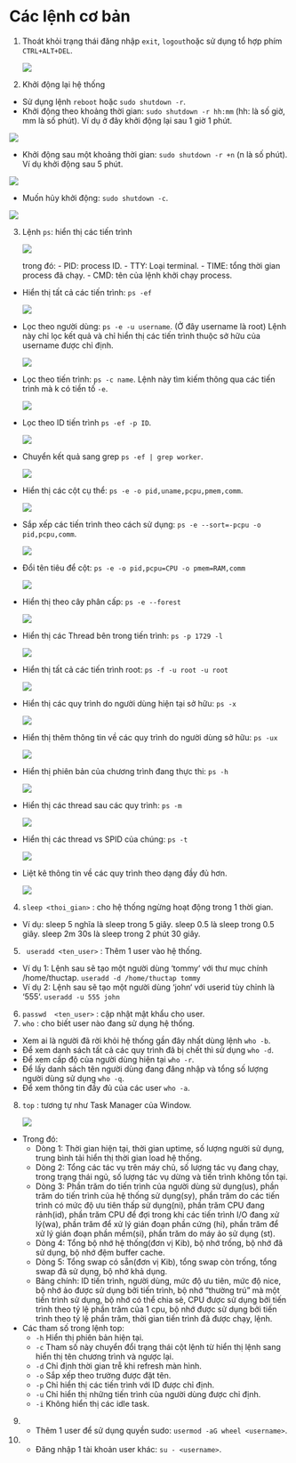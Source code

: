 # Các lệnh cơ bản 
  
1. Thoát khỏi trạng thái đăng nhập `exit`, `logout`hoặc sử dụng tổ hợp phím ` CTRL+ALT+DEL`.
    
   ![](./Anh/1.png)
  
2. Khởi động lại hệ thống
  - Sử dụng lệnh `reboot` hoặc `sudo shutdown -r`.
  - Khởi động theo khoảng thời gian: `sudo shutdown -r hh:mm` (hh: là số giờ, mm là số phút). Ví dụ ở đây khởi động lại sau 1 giờ 1 phút.
  
   ![](./Anh/2.png)
  
  - Khởi động sau một khoảng thời gian: `sudo shutdown -r +n` (n là số phút). Ví dụ khởi động sau 5 phút. 

   ![](./Anh/3.png)
   
  - Muốn hủy khởi động: `sudo shutdown -c`.

   ![](./Anh/4.png)

3. Lệnh `ps`: hiển thị các tiến trình   
  
   ![](./Anh/5.png)
   
   trong đó: - PID: process ID.
             - TTY: Loại terminal.
             - TIME: tổng thời gian process đã chạy.
             - CMD: tên của lệnh khởi chạy process.
 - Hiển thị tất cả các tiến trình: `ps -ef` 

   ![](./Anh/6.png)
   
 - Lọc theo người dùng: `ps -e -u username`. (Ở đây username là root) Lệnh này chỉ lọc kết quả và chỉ hiển thị các tiến trình thuộc sở hữu của username được chỉ định.
 
   ![](./Anh/7.png)
   
 - Lọc theo tiến trình: `ps -c name`. Lệnh này tìm kiếm thông qua các tiến trình mà k có tiền tố `-e`.
  
   ![](./Anh/8.png)
   
 - Lọc theo ID tiến trình `ps -ef -p ID`.
 
   ![](./Anh/9.png)
   
- Chuyển kết quả sang grep `ps -ef | grep worker`.
  
   ![](./Anh/10.png)
 
- Hiển thị các cột cụ thể: `ps -e -o pid,uname,pcpu,pmem,comm`.

   ![](./Anh/11.png)

- Sắp xếp các tiến trình theo cách sử dụng: `ps -e --sort=-pcpu -o pid,pcpu,comm`.

   ![](./Anh/12.png)

- Đổi tên tiêu để cột: `ps -e -o pid,pcpu=CPU -o pmem=RAM,comm`

   ![](./Anh/13.png)

- Hiển thị theo cây phân cấp: `ps -e --forest`

   ![](./Anh/14.png)

- Hiển thị các Thread bên trong tiến trình: `ps -p 1729 -l`

   ![](./Anh/15.png)
   
- Hiển thị tất cả các tiến trình root: `ps -f -u root -u root`

   ![](./Anh/16.png)

- Hiển thị các quy trình do người dùng hiện tại sở hữu: `ps -x`

   ![](./Anh/17.png)

- Hiển thị thêm thông tin về các quy trình do người dùng sở hữu: `ps -ux`

   ![](./Anh/18.png)
  
- Hiển thị phiên bản của chương trình đang thực thi: `ps -h`

   ![](./Anh/19.png)
   
- Hiển thị các thread sau các quy trình: `ps -m`
  
   ![](./Anh/20.png)
 
- Hiển thị các thread vs SPID của chúng: `ps -t`

   ![](./Anh/21.png)

- Liệt kê thông tin về các quy trình theo dạng đầy đủ hơn.

   ![](./Anh/22.png)
   
4. `sleep <thoi_gian>` : cho hệ thống ngừng hoạt động trong 1 thời gian.
- Ví dụ: sleep 5 nghĩa là sleep trong 5 giây.
         sleep 0.5 là sleep trong 0.5 giây.
         sleep 2m 30s là sleep trong 2 phút 30 giây.

5. ` useradd <ten_user>` : Thêm 1 user vào hệ thống.
- Ví dụ 1: Lệnh sau sẽ tạo một người dùng ‘tommy‘ với thư mục chính /home/thuctap.
        `useradd -d /home/thuctap tommy`
- Ví dụ 2: Lệnh sau sẽ tạo một người dùng ‘john‘ với userid tùy chỉnh là ‘555‘. 
        `useradd -u 555 john`
6. `passwd  <ten_user>` : cập nhật mật khẩu cho user.
7. `who` : cho biết user nào đang sử dụng hệ thống.
- Xem ai là người đã rời khỏi hệ thống gần đây nhất dùng lệnh `who -b`.
- Để xem danh sách tất cả các quy trình đã bị chết thì sử dụng `who -d`.
- Để xem cấp độ của người dùng hiện tại `who -r`.
- Để lấy danh sách tên người dùng đang đăng nhập và tổng số lượng người dùng sử dụng `who -q`.
- Để xem thông tin đầy đủ của các user `who -a`.
8. `top` : tương tự như Task Manager của Window.
   
   ![](./Anh/23.png)

  - Trong đó:
     + Dòng 1: Thời gian hiện tại, thời gian uptime, số lượng người sử dụng, trung bình tải hiển thị thời gian load hệ thống.
     + Dòng 2: Tổng các tác vụ trên máy chủ, số lượng tác vụ đang chạy, trong trạng thái ngủ, số lượng tác vụ dừng và tiến trình không tồn tại.
     + Dòng 3: Phần trăm do tiến trình của người dùng sử dụng(us), phần trăm do tiến trình của hệ thống sử dụng(sy),  phần trăm do các tiến trình có mức độ ưu tiên thấp sử dụng(ni), phần trăm CPU đang rảnh(id),  phần trăm CPU để đợi trong khi các tiến trình I/O đang xử lý(wa), phần trăm để xử lý gián đoạn phần cứng (hi), phần trăm để xử lý gián đoạn phần mềm(si), phần trăm do máy ảo sử dụng (st).
     + Dòng 4: Tổng bộ nhớ hệ thống(đơn vị Kib), bộ nhớ trống, bộ nhớ đã sử dụng, bộ nhớ đệm buffer cache.
     + Dòng 5: Tổng swap có sẵn(đơn vị Kib), tổng swap còn trống, tổng swap đã sử dụng, bộ nhớ khả dụng.
     + Bảng chính: ID tiến trình, người dùng, mức độ ưu tiên, mức độ nice, bộ nhớ ảo được sử dụng bởi tiến trình, bộ nhớ “thường trú” mà một tiến trình sử dụng, bộ nhớ có thể chia sẻ, CPU được sử dụng bởi tiến trình theo tỷ lệ phần trăm của 1 cpu, bộ nhớ được sử dụng bởi tiến trình theo tỷ lệ phần trăm, thời gian tiến trình đã được chạy, lệnh.
   - Các tham số trong lệnh top:            
     + `-h` Hiển thị phiên bản hiện tại.
     + `-c` Tham số này chuyển đổi trạng thái cột lệnh từ hiển thị lệnh sang hiển thị tên chương trình và ngược lại.
     + `-d` Chỉ định thời gian trễ khi refresh màn hình.
     + `-o` Sắp xếp theo trường được đặt tên.
     + `-p` Chỉ hiển thị các tiến trình với ID được chỉ định.
     + `-u` Chỉ hiển thị những tiến trình của người dùng được chỉ định.
     +  `-i` Không hiển thị các idle task.      
9.  - Thêm 1 user để sử dụng quyền sudo: `usermod -aG wheel <username>`.
10. - Đăng nhập 1 tài khoản user khác: `su - <username>`.

